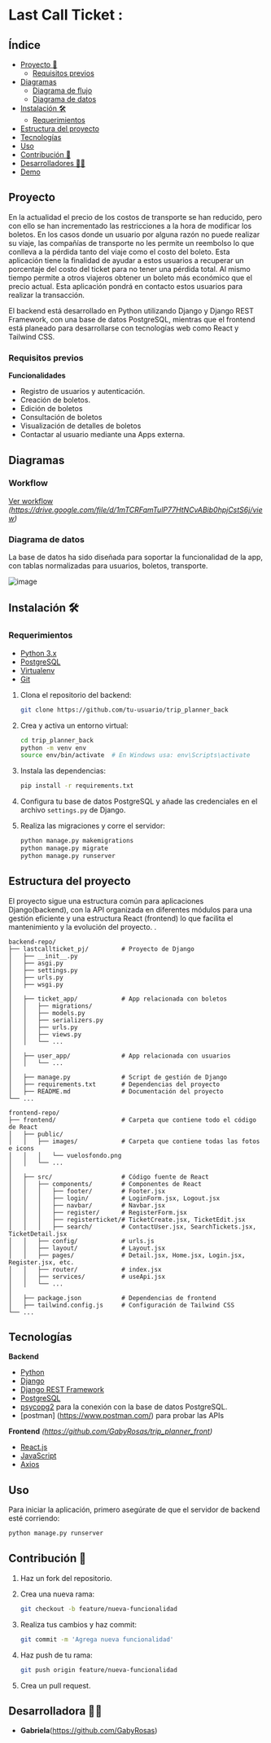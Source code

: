 # Last Call Ticket :

## Índice

- [Proyecto 📝](#proyecto-)
    - [Requisitos previos](#requisitos-previos-)
- [Diagramas](#diagramas-)
    - [Diagrama de flujo](#diagrama-de-flujo-)
    - [Diagrama de datos](#diagrama-de-datos-)
- [Instalación 🛠️](#instalación-)
    - [Requerimientos](#requerimientos-)
- [Estructura del proyecto](#estructura-del-proyecto-)
- [Tecnologías](#tecnologías-)
- [Uso](#uso-)
- [Contribución 🤝](#contribución-)
- [Desarrolladores 👩‍💻](#desarrolladores-)
- [Demo](#demo-)

## Proyecto 

En la actualidad el precio de los costos de transporte se han reducido, pero con ello se han incrementado las restricciones a la hora de modificar los boletos. En los casos donde un usuario por alguna razón no puede realizar su viaje, las compañías de transporte no les permite un reembolso lo que conlleva a la pérdida tanto del viaje como el costo del boleto.
Esta aplicación tiene la finalidad de ayudar a estos usuarios a recuperar un porcentaje del costo del ticket para no tener una pérdida total. Al mismo tiempo permite a otros viajeros obtener un boleto más económico que el precio actual. Esta aplicación pondrá en contacto estos usuarios para realizar la transacción.

El backend está desarrollado en Python utilizando Django y Django REST Framework, con una base de datos PostgreSQL, mientras que el frontend está planeado para desarrollarse con tecnologías web como React y Tailwind CSS.

### Requisitos previos

**Funcionalidades**
- Registro de usuarios y autenticación.
- Creación de boletos.
- Edición de boletos
- Consultación de boletos
- Visualización de detalles de boletos
- Contactar al usuario mediante una Apps externa.

## Diagramas

### Workflow

[Ver workflow](#) *(https://drive.google.com/file/d/1mTCRFqmTulP77HtNCvABib0hpjCstS6j/view)*

### Diagrama de datos

La base de datos ha sido diseñada para soportar la funcionalidad de la app, con tablas normalizadas para usuarios, boletos, transporte.

![image](https://github.com/user-attachments/assets/f41c29a5-c173-4111-833b-612e3f603e3f)

## Instalación 🛠️

### Requerimientos

- [Python 3.x](https://www.python.org/downloads/)
- [PostgreSQL](https://www.postgresql.org/download/)
- [Virtualenv](https://virtualenv.pypa.io/en/latest/)
- [Git](https://git-scm.com/)

1. Clona el repositorio del backend:

    ```bash
    git clone https://github.com/tu-usuario/trip_planner_back
    ```

2. Crea y activa un entorno virtual:

    ```bash
    cd trip_planner_back
    python -m venv env
    source env/bin/activate  # En Windows usa: env\Scripts\activate
    ```

3. Instala las dependencias:

    ```bash
    pip install -r requirements.txt
    ```

4. Configura tu base de datos PostgreSQL y añade las credenciales en el archivo `settings.py` de Django.

5. Realiza las migraciones y corre el servidor:

    ```bash
   python manage.py makemigrations
    python manage.py migrate
    python manage.py runserver
    ```

## Estructura del proyecto

El proyecto sigue una estructura común para aplicaciones Django(backend), con la API organizada en diferentes módulos para una gestión eficiente
y una estructura React (frontend) lo que facilita el mantenimiento y la evolución del proyecto. .

```plaintext
backend-repo/
├── lastcallticket_pj/         # Proyecto de Django
│   ├── __init__.py
│   ├── asgi.py
│   ├── settings.py
│   ├── urls.py
│   ├── wsgi.py
│
│   ├── ticket_app/            # App relacionada con boletos
│   │   ├── migrations/
│   │   ├── models.py
│   │   ├── serializers.py
│   │   ├── urls.py
│   │   ├── views.py
│   │   └── ...
│
│   ├── user_app/              # App relacionada con usuarios
│   │   └── ...
│
│   ├── manage.py              # Script de gestión de Django
│   ├── requirements.txt       # Dependencias del proyecto
│   ├── README.md              # Documentación del proyecto
└── ...

frontend-repo/
├── frontend/                  # Carpeta que contiene todo el código de React
│   ├── public/
│   │   ├── images/            # Carpeta que contiene todas las fotos e icons
│   │   │   └── vuelosfondo.png
│   │   └── ...
│
│   ├── src/                   # Código fuente de React
│   │   ├── components/        # Componentes de React
│   │   │   ├── footer/        # Footer.jsx
│   │   │   ├── login/         # LoginForm.jsx, Logout.jsx
│   │   │   ├── navbar/        # Navbar.jsx
│   │   │   ├── register/      # RegisterForm.jsx
│   │   │   ├── registerticket/# TicketCreate.jsx, TicketEdit.jsx
│   │   │   ├── search/        # ContactUser.jsx, SearchTickets.jsx, TicketDetail.jsx
│   │   ├── config/            # urls.js
│   │   ├── layout/            # Layout.jsx
│   │   ├── pages/             # Detail.jsx, Home.jsx, Login.jsx, Register.jsx, etc.
│   │   ├── router/            # index.jsx
│   │   ├── services/          # useApi.jsx
│   │   └── ...
│
│   ├── package.json           # Dependencias de frontend
│   ├── tailwind.config.js     # Configuración de Tailwind CSS
└── ...

```
## Tecnologías


**Backend**
- [Python](https://www.python.org/)
- [Django](https://www.djangoproject.com/)
- [Django REST Framework](https://www.django-rest-framework.org/)
- [PostgreSQL](https://www.postgresql.org/)
- [psycopg2](https://pypi.org/project/psycopg2/) para la conexión con la base de datos PostgreSQL.
- [postman] (https://www.postman.com/) para probar las APIs

**Frontend** *(https://github.com/GabyRosas/trip_planner_front)*
- [React.js](https://reactjs.org/)
- [JavaScript](https://developer.mozilla.org/en-US/docs/Web/JavaScript)
- [Axios](https://axios-http.com/es/docs/intro)

## Uso

Para iniciar la aplicación, primero asegúrate de que el servidor de backend esté corriendo:

```bash
python manage.py runserver
```

## Contribución 🤝

1. Haz un fork del repositorio.
2. Crea una nueva rama: 

   ```bash
   git checkout -b feature/nueva-funcionalidad
   ```
3. Realiza tus cambios y haz commit:
    ```bash
   git commit -m 'Agrega nueva funcionalidad'
   ```
4. Haz push de tu rama:  
    ```bash
   git push origin feature/nueva-funcionalidad
    ```
5. Crea un pull request.

## Desarrolladora 👩‍💻

- **Gabriela**(https://github.com/GabyRosas)
